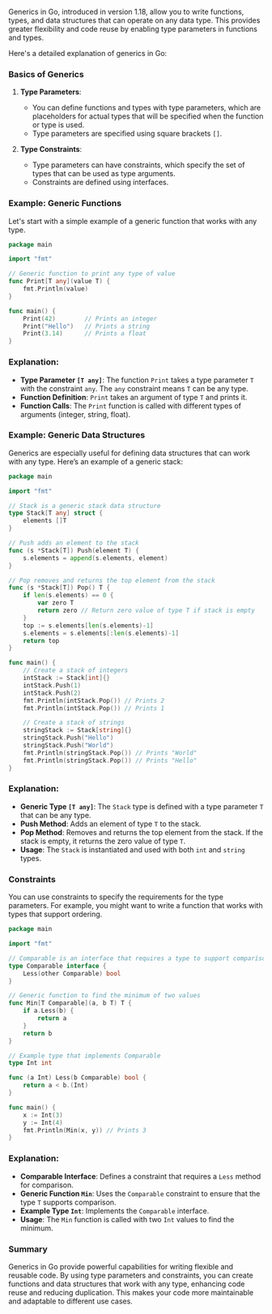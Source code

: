 Generics in Go, introduced in version 1.18, allow you to write functions, types, and data structures that can operate on any data type. This provides greater flexibility and code reuse by enabling type parameters in functions and types. 

Here's a detailed explanation of generics in Go:

### Basics of Generics

1. **Type Parameters**:
   - You can define functions and types with type parameters, which are placeholders for actual types that will be specified when the function or type is used.
   - Type parameters are specified using square brackets `[]`.

2. **Type Constraints**:
   - Type parameters can have constraints, which specify the set of types that can be used as type arguments.
   - Constraints are defined using interfaces.

### Example: Generic Functions

Let's start with a simple example of a generic function that works with any type.

```go
package main

import "fmt"

// Generic function to print any type of value
func Print[T any](value T) {
    fmt.Println(value)
}

func main() {
    Print(42)        // Prints an integer
    Print("Hello")   // Prints a string
    Print(3.14)      // Prints a float
}
```

### Explanation:
- **Type Parameter `[T any]`**: The function `Print` takes a type parameter `T` with the constraint `any`. The `any` constraint means `T` can be any type.
- **Function Definition**: `Print` takes an argument of type `T` and prints it.
- **Function Calls**: The `Print` function is called with different types of arguments (integer, string, float).

### Example: Generic Data Structures

Generics are especially useful for defining data structures that can work with any type. Here’s an example of a generic stack:

```go
package main

import "fmt"

// Stack is a generic stack data structure
type Stack[T any] struct {
    elements []T
}

// Push adds an element to the stack
func (s *Stack[T]) Push(element T) {
    s.elements = append(s.elements, element)
}

// Pop removes and returns the top element from the stack
func (s *Stack[T]) Pop() T {
    if len(s.elements) == 0 {
        var zero T
        return zero // Return zero value of type T if stack is empty
    }
    top := s.elements[len(s.elements)-1]
    s.elements = s.elements[:len(s.elements)-1]
    return top
}

func main() {
    // Create a stack of integers
    intStack := Stack[int]{}
    intStack.Push(1)
    intStack.Push(2)
    fmt.Println(intStack.Pop()) // Prints 2
    fmt.Println(intStack.Pop()) // Prints 1

    // Create a stack of strings
    stringStack := Stack[string]{}
    stringStack.Push("Hello")
    stringStack.Push("World")
    fmt.Println(stringStack.Pop()) // Prints "World"
    fmt.Println(stringStack.Pop()) // Prints "Hello"
}
```

### Explanation:
- **Generic Type `[T any]`**: The `Stack` type is defined with a type parameter `T` that can be any type.
- **Push Method**: Adds an element of type `T` to the stack.
- **Pop Method**: Removes and returns the top element from the stack. If the stack is empty, it returns the zero value of type `T`.
- **Usage**: The `Stack` is instantiated and used with both `int` and `string` types.

### Constraints

You can use constraints to specify the requirements for the type parameters. For example, you might want to write a function that works with types that support ordering.

```go
package main

import "fmt"

// Comparable is an interface that requires a type to support comparison
type Comparable interface {
    Less(other Comparable) bool
}

// Generic function to find the minimum of two values
func Min[T Comparable](a, b T) T {
    if a.Less(b) {
        return a
    }
    return b
}

// Example type that implements Comparable
type Int int

func (a Int) Less(b Comparable) bool {
    return a < b.(Int)
}

func main() {
    x := Int(3)
    y := Int(4)
    fmt.Println(Min(x, y)) // Prints 3
}
```

### Explanation:
- **Comparable Interface**: Defines a constraint that requires a `Less` method for comparison.
- **Generic Function `Min`**: Uses the `Comparable` constraint to ensure that the type `T` supports comparison.
- **Example Type `Int`**: Implements the `Comparable` interface.
- **Usage**: The `Min` function is called with two `Int` values to find the minimum.

### Summary

Generics in Go provide powerful capabilities for writing flexible and reusable code. By using type parameters and constraints, you can create functions and data structures that work with any type, enhancing code reuse and reducing duplication. This makes your code more maintainable and adaptable to different use cases.